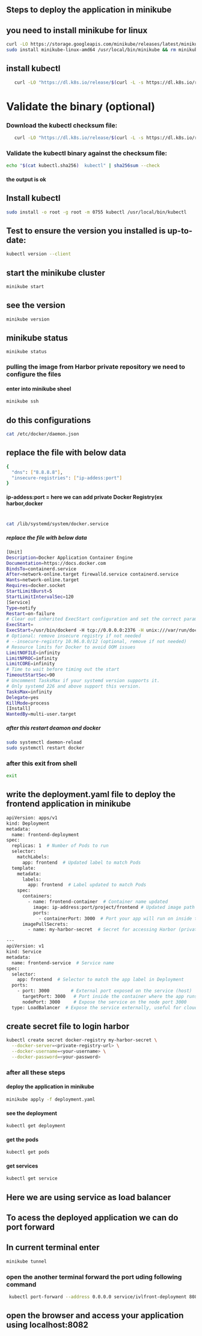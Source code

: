 ## Steps to deploy the application in minikube 
## you need to install minikube for linux
```bash
curl -LO https://storage.googleapis.com/minikube/releases/latest/minikube-linux-amd64
sudo install minikube-linux-amd64 /usr/local/bin/minikube && rm minikube-linux-amd64
```
## install kubectl
```bash
   curl -LO "https://dl.k8s.io/release/$(curl -L -s https://dl.k8s.io/release/stable.txt)/bin/linux/amd64/kubectl"
```
# Validate the binary (optional)

### Download the kubectl checksum file:
```bash
   curl -LO "https://dl.k8s.io/release/$(curl -L -s https://dl.k8s.io/release/stable.txt)/bin/linux/amd64/kubectl.sha256"
```
### Validate the kubectl binary against the checksum file:
```bash
echo "$(cat kubectl.sha256)  kubectl" | sha256sum --check
```
#### the output is ok

## Install kubectl
```bash
sudo install -o root -g root -m 0755 kubectl /usr/local/bin/kubectl

```
## Test to ensure the version you installed is up-to-date:
```bash
kubectl version --client
```
## start the minikube cluster 
```bash
minikube start
```
## see the version 
```bash 
minikube version
```
## minikube status 
```
minikube status
```
### pulling the image from  Harbor private repository we need to configure the files
#### enter into minikube sheel
```bash
minikube ssh

```
## do this configurations
```bash
cat /etc/docker/daemon.json
```
## replace the file with below data
```bash
{
  "dns": ["8.8.8.8"],
  "insecure-registries": ["ip-addess:port"]
}

```
#### ip-addess:port = here we can add private Docker Registry(ex harbor,docker
#
```bash
cat /lib/systemd/system/docker.service
```
##### replace the file with below data
```bash
[Unit]
Description=Docker Application Container Engine
Documentation=https://docs.docker.com
BindsTo=containerd.service
After=network-online.target firewalld.service containerd.service
Wants=network-online.target
Requires=docker.socket
StartLimitBurst=5
StartLimitIntervalSec=120
[Service]
Type=notify
Restart=on-failure
# Clear out inherited ExecStart configuration and set the correct parameters
ExecStart=
ExecStart=/usr/bin/dockerd -H tcp://0.0.0.0:2376 -H unix:///var/run/docker.sock --default-ulimit=nofile=1048576:1048576 --debug --label provider=docker
# Optional: remove insecure registry if not needed
# --insecure-registry 10.96.0.0/12 (optional, remove if not needed)
# Resource limits for Docker to avoid OOM issues
LimitNOFILE=infinity
LimitNPROC=infinity
LimitCORE=infinity
# Time to wait before timing out the start
TimeoutStartSec=90
# Uncomment TasksMax if your systemd version supports it.
# Only systemd 226 and above support this version.
TasksMax=infinity
Delegate=yes
KillMode=process
[Install]
WantedBy=multi-user.target

```
##### after this restart deamon and docker 
```bash
sudo systemctl daemon-reload
sudo systemctl restart docker
```
### after this exit from shell 
```bash 
exit
```
## write the deployment.yaml file to deploy the frontend application in minikube
```bash
apiVersion: apps/v1
kind: Deployment
metadata:
  name: frontend-deployment
spec:
  replicas: 1  # Number of Pods to run
  selector:
    matchLabels:
      app: frontend  # Updated label to match Pods
  template:
    metadata:
      labels:
        app: frontend  # Label updated to match Pods
    spec:
      containers:
        - name: frontend-container  # Container name updated
          image: ip-address:port/project/frontend # Updated image path
          ports:
            - containerPort: 3000  # Port your app will run on inside the container
      imagePullSecrets:
        - name: my-harbor-secret  # Secret for accessing Harbor (private registry)

---
apiVersion: v1
kind: Service
metadata:
  name: frontend-service  # Service name
spec:
  selector:
    app: frontend  # Selector to match the app label in Deployment
  ports:
    - port: 3000        # External port exposed on the service (host)
      targetPort: 3000   # Port inside the container where the app runs (container)
      nodePort: 3000     # Expose the service on the node port 3000
  type: LoadBalancer  # Expose the service externally, useful for cloud environments
```
## create secret file to login harbor
```bash
kubectl create secret docker-registry my-harbor-secret \
  --docker-server=<private-registry-url> \
  --docker-username=<your-username> \
  --docker-password=<your-password> 

```
### after all these steps
#### deploy the application in minikube 
```bash 
minikube apply -f deployment.yaml

```
#### see the deployment
```bash 
kubectl get deployment
```
#### get the pods
```bash
kubectl get pods
```
#### get services
```bash
kubectl get service
```
## Here we are using service as load balancer
## To acess the deployed application we can do port forward
## In current terminal enter
```bash
minikube tunnel
```
### open the another terminal forward the port uding following command
```bash
 kubectl port-forward --address 0.0.0.0 service/ivlfront-deployment 8082:3000
```
## open the browser and access your application using localhost:8082




